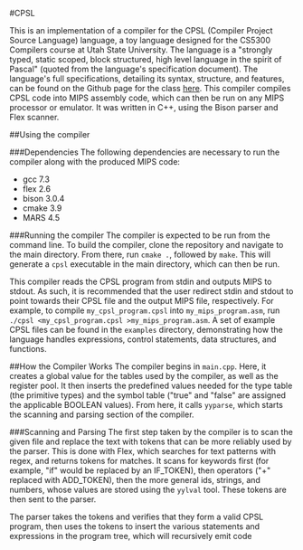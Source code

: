 #CPSL

This is an implementation of a compiler for the CPSL (Compiler Project Source Language) language, a toy language designed for the CS5300 Compilers course at Utah State University. The language is a "strongly  typed,  static  scoped,  block  structured,  high  level language in the spirit of Pascal" (quoted from the language's specification document). The language's full specifications, detailing its syntax, structure, and features, can be found on the Github page for the class [here](https://github.com/ksundberg/CS5300/blob/master/CPSL.tex). This compiler compiles CPSL code into MIPS assembly code, which can then be run on any MIPS processor or emulator. It was written in C++, using the Bison parser and Flex scanner.

##Using the compiler

###Dependencies
The following dependencies are necessary to run the compiler along with the produced MIPS code:
- gcc 7.3
- flex 2.6
- bison 3.0.4
- cmake 3.9
- MARS 4.5

###Running the compiler
The compiler is expected to be run from the command line. To build the compiler, clone the repository and navigate to the main directory. From there, run `cmake .`, followed by `make`. This will generate a `cpsl` executable in the main directory, which can then be run.

This compiler reads the CPSL program from stdin and outputs MIPS to stdout. As such, it is recommended that the user redirect stdin and stdout to point towards their CPSL file and the output MIPS file, respectively. For example, to compile `my_cpsl_program.cpsl` into `my_mips_program.asm`, run `./cpsl <my_cpsl_program.cpsl >my_mips_program.asm`. A set of example CPSL files can be found in the `examples` directory, demonstrating how the language handles expressions, control statements, data structures, and functions.

##How the Compiler Works
The compiler begins in `main.cpp`. Here, it creates a global value for the tables used by the compiler, as well as the register pool. It then inserts the predefined values needed for the type table (the primitive types) and the symbol table ("true" and "false" are assigned the applicable BOOLEAN values). From here, it calls `yyparse`, which starts the scanning and parsing section of the compiler.

###Scanning and Parsing
The first step taken by the compiler is to scan the given file and replace the text with tokens that can be more reliably used by the parser. This is done with Flex, which searches for text patterns with regex, and returns tokens for matches. It scans for keywords first (for example, "if" would be replaced by an IF_TOKEN), then operators ("+" replaced with ADD_TOKEN), then the more general ids, strings, and numbers, whose values are stored using the `yylval` tool. These tokens are then sent to the parser.

The parser takes the tokens and verifies that they form a valid CPSL program, then uses the tokens to insert the various statements and expressions in the program tree, which will recursively emit code
